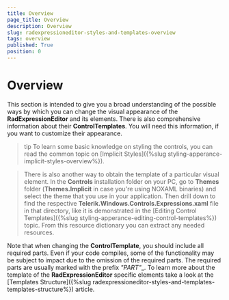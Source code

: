 ```yaml
---
title: Overview
page_title: Overview
description: Overview
slug: radexpressioneditor-styles-and-templates-overview
tags: overview
published: True
position: 0
---
```


# Overview

This section is intended to give you a broad understanding of the possible ways by which you can change the visual appearance of the __RadExpressionEditor__ and its elements. There is also comprehensive information about their __ControlTemplates__. You will need this information, if you want to customize their appearance. 

>tip To learn some basic knowledge on styling the controls, you can read the common topic on [Implicit Styles]({%slug styling-apperance-implicit-styles-overview%}). 

>There is also another way to obtain the template of a particular visual element. In the __Controls__ installation folder on your PC, go to __Themes__ folder (__Themes.Implicit__ in case you're using NOXAML binaries) and select the theme that you use in your application. Then drill down to find the respective __Telerik.Windows.Controls.Expressions.xaml__ file in that directory, like it is demonstrated in the [Editing Control Templates]({%slug styling-apperance-editing-control-templates%}) topic. From this resource dictionary you can extract any needed resources.
		  
Note that when changing the __ControlTemplate__, you should include all required parts. Even if your code compiles, some of the functionality may be subject to impact due to the omission of the required parts. The required parts are usually marked with the prefix __"PART_"__.
To learn more about the template of the __RadExpressionEditor__ specific elements take a look at the [Templates Structure]({%slug radexpressioneditor-styles-and-templates-templates-structure%}) article.


